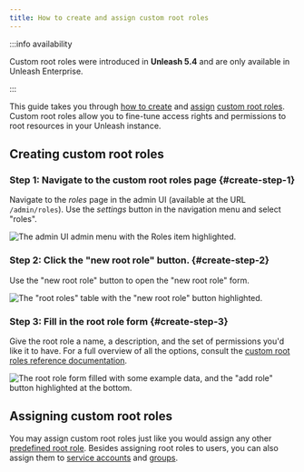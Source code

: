 ```yaml
---
title: How to create and assign custom root roles
---
```


:::info availability

Custom root roles were introduced in **Unleash 5.4** and are only available in Unleash Enterprise.

:::


This guide takes you through [how to create](#creating-custom-root-roles "how to create custom root roles") and [assign](#assigning-custom-root-roles "how to assign custom root roles") [custom root roles](../reference/rbac.md#custom-root-roles). Custom root roles allow you to fine-tune access rights and permissions to root resources in your Unleash instance.

## Creating custom root roles

### Step 1: Navigate to the custom root roles page {#create-step-1}

Navigate to the _roles_ page in the admin UI (available at the URL `/admin/roles`). Use the _settings_ button in the navigation menu and select "roles".

![The admin UI admin menu with the Roles item highlighted.](/img/create-crr-step-1.png)

### Step 2: Click the "new root role" button. {#create-step-2}

Use the "new root role" button to open the "new root role" form.

![The "root roles" table with the "new root role" button highlighted.](/img/create-crr-step-2.png)

### Step 3: Fill in the root role form {#create-step-3}

Give the root role a name, a description, and the set of permissions you'd like it to have. For a full overview of all the options, consult the [custom root roles reference documentation](../reference/rbac.md#custom-root-roles).
    
![The root role form filled with some example data, and the "add role" button highlighted at the bottom.](/img/create-crr-step-3.png)

## Assigning custom root roles

You may assign custom root roles just like you would assign any other [predefined root role](../reference/rbac.md#predefined-roles). Besides assigning root roles to users, you can also assign them to [service accounts](../reference/service-accounts.md) and [groups](../reference/rbac.md#user-groups).

